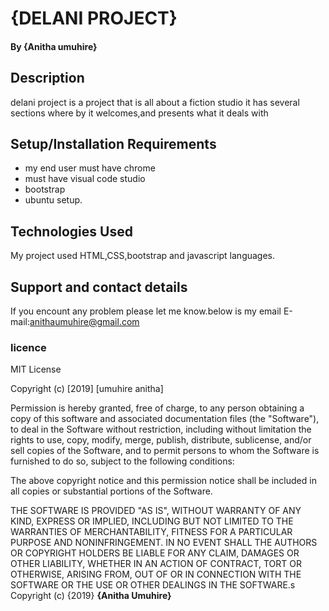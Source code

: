 # {DELANI PROJECT}
#### By **{Anitha umuhire}**
## Description
delani project is a project that is all about a fiction studio it has several sections where by it welcomes,and presents what it deals with
## Setup/Installation Requirements
* my end user must have chrome 
* must have visual code studio
* bootstrap
* ubuntu setup.
## Technologies Used
My project used HTML,CSS,bootstrap and javascript languages.
## Support and contact details
If you encount any problem please let me know.below is my email
E-mail:anithaumuhire@gmail.com

### 
### licence
MIT License

Copyright (c) [2019] [umuhire anitha]

Permission is hereby granted, free of charge, to any person obtaining a copy
of this software and associated documentation files (the "Software"), to deal
in the Software without restriction, including without limitation the rights
to use, copy, modify, merge, publish, distribute, sublicense, and/or sell
copies of the Software, and to permit persons to whom the Software is
furnished to do so, subject to the following conditions:

The above copyright notice and this permission notice shall be included in all
copies or substantial portions of the Software.

THE SOFTWARE IS PROVIDED "AS IS", WITHOUT WARRANTY OF ANY KIND, EXPRESS OR
IMPLIED, INCLUDING BUT NOT LIMITED TO THE WARRANTIES OF MERCHANTABILITY,
FITNESS FOR A PARTICULAR PURPOSE AND NONINFRINGEMENT. IN NO EVENT SHALL THE
AUTHORS OR COPYRIGHT HOLDERS BE LIABLE FOR ANY CLAIM, DAMAGES OR OTHER
LIABILITY, WHETHER IN AN ACTION OF CONTRACT, TORT OR OTHERWISE, ARISING FROM,
OUT OF OR IN CONNECTION WITH THE SOFTWARE OR THE USE OR OTHER DEALINGS IN THE
SOFTWARE.s
Copyright (c) {2019} **{Anitha Umuhire}**